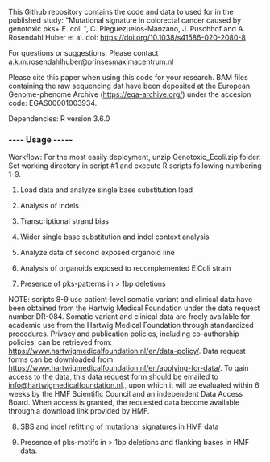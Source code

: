 This Github repository contains the code and data to used for in the published study: "Mutational signature in colorectal cancer caused by genotoxic pks+ E. coli ", C. Pleguezuelos-Manzano, J. Puschhof and A. Rosendahl Huber et al. doi: https://doi.org/10.1038/s41586-020-2080-8  

For questions or suggestions: Please contact a.k.m.rosendahlhuber@prinsesmaximacentrum.nl

Please cite this paper when using this code for your research. BAM files containing the raw sequencing dat have been deposited at the European Genome-phenome Archive (https://ega-archive.org/) under the accesion code: EGAS00001003934.


Dependencies: R version 3.6.0


### ---- Usage ----- 
Workflow: For the most easily deployment, unzip Genotoxic_Ecoli.zip folder. Set working directory in script #1 and execute R scripts following numbering 1-9.

1. Load data and analyze single base substitution load

2. Analysis of indels 

3. Transcriptional strand bias

4. Wider single base substitution and indel context analysis

5. Analyze data of second exposed organoid line 

6. Analysis of organoids exposed to recomplemented E.Coli strain

7. Presence of pks-patterns in > 1bp deletions 

NOTE: scripts 8-9 use patient-level somatic variant and clinical data have been obtained from the Hartwig Medical Foundation under the data request number DR-084. Somatic variant and clinical data are freely available for academic use from the Hartwig Medical Foundation through standardized procedures. Privacy and publication policies, including co-authorship policies, can be retrieved from: https://www.hartwigmedicalfoundation.nl/en/data-policy/. 
Data request forms can be downloaded from https://www.hartwigmedicalfoundation.nl/en/applying-for-data/.
To gain access to the data, this data request form should be emailed to info@hartwigmedicalfoundation.nl., upon which it will be evaluated within 6 weeks by the HMF Scientific Council and an independent Data Access Board.
When access is granted, the requested data become available through a download link provided by HMF.

8. SBS and indel refitting of mutational signatures in HMF data

9. Presence of pks-motifs in > 1bp deletions and flanking bases in HMF data. 
